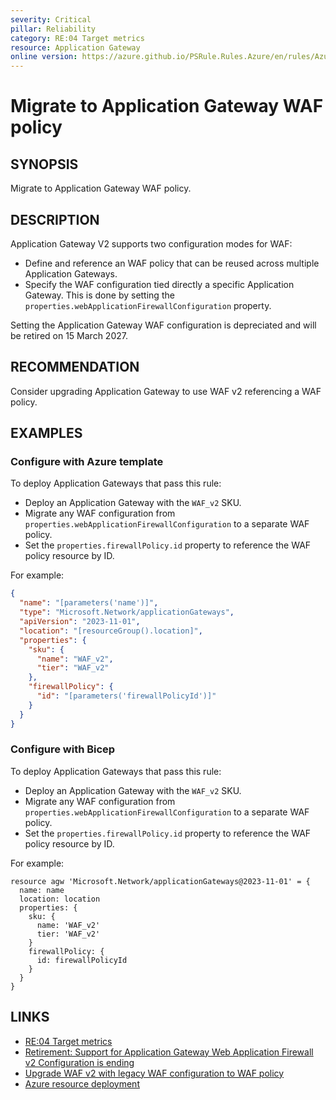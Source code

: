 ```yaml
---
severity: Critical
pillar: Reliability
category: RE:04 Target metrics
resource: Application Gateway
online version: https://azure.github.io/PSRule.Rules.Azure/en/rules/Azure.AppGw.MigrateWAFPolicy/
---
```


# Migrate to Application Gateway WAF policy

## SYNOPSIS

Migrate to Application Gateway WAF policy.

## DESCRIPTION

Application Gateway V2 supports two configuration modes for WAF:

- Define and reference an WAF policy that can be reused across multiple Application Gateways.
- Specify the WAF configuration tied directly a specific Application Gateway.
  This is done by setting the `properties.webApplicationFirewallConfiguration` property.

Setting the Application Gateway WAF configuration is depreciated and will be retired on 15 March 2027.

## RECOMMENDATION

Consider upgrading Application Gateway to use WAF v2 referencing a WAF policy.

## EXAMPLES

### Configure with Azure template

To deploy Application Gateways that pass this rule:

- Deploy an Application Gateway with the `WAF_v2` SKU.
- Migrate any WAF configuration from `properties.webApplicationFirewallConfiguration` to a separate WAF policy.
- Set the `properties.firewallPolicy.id` property to reference the WAF policy resource by ID.

For example:

```json
{
  "name": "[parameters('name')]",
  "type": "Microsoft.Network/applicationGateways",
  "apiVersion": "2023-11-01",
  "location": "[resourceGroup().location]",
  "properties": {
    "sku": {
      "name": "WAF_v2",
      "tier": "WAF_v2"
    },
    "firewallPolicy": {
      "id": "[parameters('firewallPolicyId')]"
    }
  }
}
```

### Configure with Bicep

To deploy Application Gateways that pass this rule:

- Deploy an Application Gateway with the `WAF_v2` SKU.
- Migrate any WAF configuration from `properties.webApplicationFirewallConfiguration` to a separate WAF policy.
- Set the `properties.firewallPolicy.id` property to reference the WAF policy resource by ID.

For example:

```bicep
resource agw 'Microsoft.Network/applicationGateways@2023-11-01' = {
  name: name
  location: location
  properties: {
    sku: {
      name: 'WAF_v2'
      tier: 'WAF_v2'
    }
    firewallPolicy: {
      id: firewallPolicyId
    }
  }
}
```

## LINKS

- [RE:04 Target metrics](https://learn.microsoft.com/azure/well-architected/reliability/metrics)
- [Retirement: Support for Application Gateway Web Application Firewall v2 Configuration is ending](https://azure.microsoft.com/updates/retirement-support-for-application-gateway-web-application-firewall-v2-configuration-is-ending/)
- [Upgrade WAF v2 with legacy WAF configuration to WAF policy](https://learn.microsoft.com/azure/web-application-firewall/ag/upgrade-ag-waf-policy#upgrade-waf-v2-with-legacy-waf-configuration-to-waf-policy)
- [Azure resource deployment](https://learn.microsoft.com/azure/templates/microsoft.network/applicationgateways)
